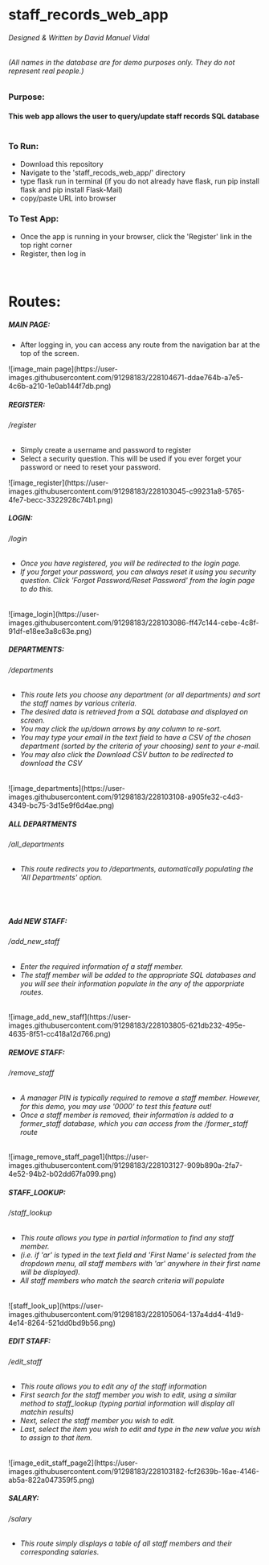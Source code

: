 # staff_records_web_app

<h6>Designed & Written by David Manuel Vidal</h6>
<h6>(All names in the database are for demo purposes only. They do not represent real people.)</h6>
<h3>Purpose:</h3>
<h4>This web app allows the user to query/update staff records SQL database</h4>


<img href="https://drive.google.com/file/d/1GokryXBk8ZkFv7K1t7bvS4c9Xp6V84p8/view" />
<h3>To Run:</h3>
<ul>
  <li>Download this repository</li>
  <li>Navigate to the 'staff_recods_web_app/' directory</li>
  <li>type flask run in terminal (if you do not already have flask, run pip install flask and pip install Flask-Mail)</li>
  <li>copy/paste URL into browser</li>
</ul>

<h3>To Test App:</h3>
<ul>
  <li>Once the app is running in your browser, click the 'Register' link in the top right corner</li>
  <li>Register, then log in</li>
</ul>
<br>
  
<h1>Routes:</h1>

<h5>MAIN PAGE:</h5>
<ul>
  <li>After logging in, you can access any route from the navigation bar at the top of the screen.</li>
</ul>
![image_main page](https://user-images.githubusercontent.com/91298183/228104671-ddae764b-a7e5-4c6b-a210-1e0ab144f7db.png)

<h5>REGISTER:</h5>
<h6>/register</h6>
<ul>
   <li>Simply create a username and password to register</li>
   <li>Select a security question. This will be used if you ever forget your password or need to reset your password.</li>
</ul>
![image_register](https://user-images.githubusercontent.com/91298183/228103045-c99231a8-5765-4fe7-becc-3322928c74b1.png)
<br>

<h5>LOGIN:</h5>
<h6>/login</h6>
<ul>
   <h6>
   <li>Once you have registered, you will be redirected to the login page.</li>
   <li>If you forget your password, you can always reset it using you security question. Click 'Forgot Password/Reset Password' from the login page to do this.</li>
   </h6>
</ul>
![image_login](https://user-images.githubusercontent.com/91298183/228103086-ff47c144-cebe-4c8f-91df-e18ee3a8c63e.png)
<br>

<h5>DEPARTMENTS:</h5>
<h6>/departments</h6>
<ul>
  <h6>
  <li>This route lets you choose any department (or all departments) and sort the staff names by various criteria.</li>
  <li>The desired data is retrieved from a SQL database and displayed on screen.</li>
  <li>You may click the up/down arrows by any column to re-sort.</li>
  <li>You may type your email in the text field to have a CSV of the chosen department (sorted by the criteria of your choosing) sent to your e-mail.</li>
  <li>You may also click the Download CSV button to be redirected to download the CSV</li>
  </h6>
</ul>
![image_departments](https://user-images.githubusercontent.com/91298183/228103108-a905fe32-c4d3-4349-bc75-3d15e9f6d4ae.png)
<br>

<h5>ALL DEPARTMENTS</h5>
<h6>/all_departments</h6>
  <ul>
    <h6>
    <li>This route redirects you to /departments, automatically populating the 'All Departments' option.</li>
    </h6>
  </ul>
  <br>
 
<h5>Add NEW STAFF:</h5>
<h6>/add_new_staff</h6>
  <ul>
    <h6>
    <li>Enter the required information of a staff member.</li>
    <li>The staff member will be added to the appropriate SQL databases and you will see their information populate in the any of the apporpriate routes.</li>
    </h6>
  </ul>
  ![image_add_new_staff](https://user-images.githubusercontent.com/91298183/228103805-621db232-495e-4635-8f51-cc418a12d766.png)
  <br>

<h5>REMOVE STAFF:</h5>
<h6>/remove_staff</h6>
  <ul>
   <h6>
   <li>A manager PIN is typically required to remove a staff member. However, for this demo, you may use '0000' to test this feature out!</li>
   <li>Once a staff member is removed, their information is added to a former_staff database, which you can access from the /former_staff route</li>
   </h6>  
  </ul>
  ![image_remove_staff_page1](https://user-images.githubusercontent.com/91298183/228103127-909b890a-2fa7-4e52-94b2-b02dd67fa099.png)
  <br>
   

<h5>STAFF_LOOKUP:</h5>
<h6>/staff_lookup</h6>
  <ul>
    <h6>
    <li>This route allows you type in partial information to find any staff member.</li>
    <li>(i.e. if 'ar' is typed in the text field and 'First Name' is selected from the dropdown menu, all staff members with 'ar' anywhere in their first name will be displayed).</li>
    <li>All staff members who match the search criteria will populate</li>
    </h6>
  </ul>
  ![staff_look_up](https://user-images.githubusercontent.com/91298183/228105064-137a4dd4-41d9-4e14-8264-521dd0bd9b56.png)
  <br>
   
<h5>EDIT STAFF:</h5>
<h6>/edit_staff</h6>
  
  <ul>
    <h6>
    <li>This route allows you to edit any of the staff information</li>
    <li>First search for the staff member you wish to edit, using a similar method to staff_lookup (typing partial information will display all matchin results)</li>
    <li>Next, select the staff member you wish to edit.</li>
    <li>Last, select the item you wish to edit and type in the new value you wish to assign to that item.</li>
    <h6>  
  </ul>
  ![image_edit_staff_page2](https://user-images.githubusercontent.com/91298183/228103182-fcf2639b-16ae-4146-ab5a-822a047359f5.png)
  <br>
   
<h5>SALARY:</h5>
<h6>/salary</h6>
  <ul>
    <h6>
    <li>This route simply displays a table of all staff members and their corresponding salaries.</li>
    <h6>
  </ul>
  
